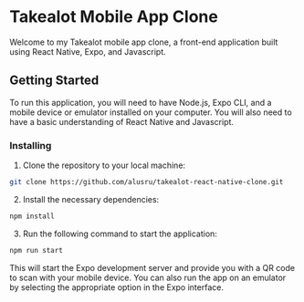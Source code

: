 # Takealot Mobile App Clone
Welcome to my Takealot mobile app clone, a front-end application built using React Native, Expo, and Javascript.

## Getting Started
To run this application, you will need to have Node.js, Expo CLI, and a mobile device or emulator installed on your computer. You will also need to have a basic understanding of React Native and Javascript.

### Installing
1. Clone the repository to your local machine:
```sh
git clone https://github.com/alusru/takealot-react-native-clone.git
```
2. Install the necessary dependencies:
```sh
npm install
```
3. Run the following command to start the application:
```sh
npm run start
```
This will start the Expo development server and provide you with a QR code to scan with your mobile device. You can also run the app on an emulator by selecting the appropriate option in the Expo interface.

